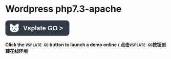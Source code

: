 # Wordpress php7.3-apache

<a href="https://www.vsplate.com/?docker-compose=https://github.com/vsplate/dcenvs/wordpress/php7.3-apache"><img alt="VSPLATE GO" src="https://raw.githubusercontent.com/vsplate/images/master/vsgo_btn.png" width="200px"></a>

**Click the `VSPLATE GO` button to launch a demo online / 点击`VSPLATE GO`按钮创建在线环境**